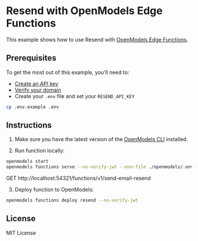 # Resend with OpenModels Edge Functions

This example shows how to use Resend with [OpenModels Edge Functions](https://open-models-platform.com/docs/guides/functions).

## Prerequisites

To get the most out of this example, you’ll need to:

- [Create an API key](https://resend.com/api-keys)
- [Verify your domain](https://resend.com/domains)
- Create your `.env` file and set your `RESEND_API_KEY`

```bash
cp .env.example .env
```

## Instructions

1. Make sure you have the latest version of the [OpenModels CLI](https://open-models-platform.com/docs/guides/cli#installation) installed.

2. Run function locally:

```sh
openmodels start
openmodels functions serve --no-verify-jwt --env-file ./openmodels/.env.local
```

GET http://localhost:54321/functions/v1/send-email-resend

3. Deploy function to OpenModels:

```sh
openmodels functions deploy resend --no-verify-jwt
```

## License

MIT License
